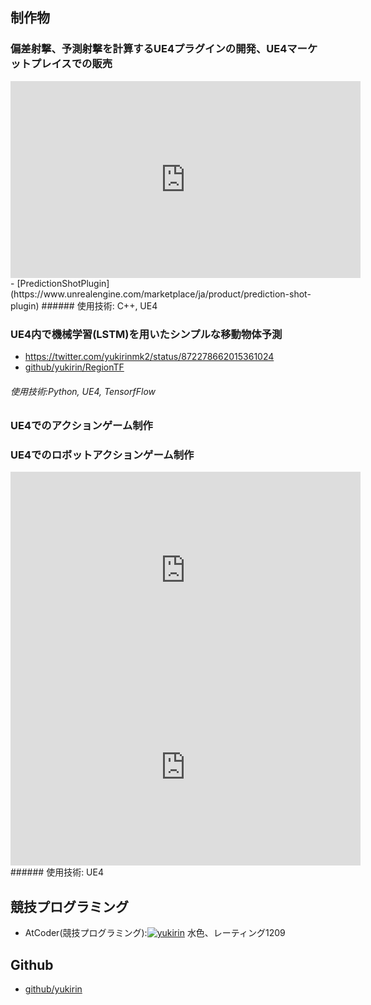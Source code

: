 
## 制作物
### 偏差射撃、予測射撃を計算するUE4プラグインの開発、UE4マーケットプレイスでの販売
<iframe width="560" height="315" src="https://www.youtube.com/embed/BrCKP1JALYU" frameborder="0" allow="accelerometer; autoplay; clipboard-write; encrypted-media; gyroscope; picture-in-picture" allowfullscreen></iframe>
  - [PredictionShotPlugin](https://www.unrealengine.com/marketplace/ja/product/prediction-shot-plugin)
###### 使用技術: C++, UE4

### UE4内で機械学習(LSTM)を用いたシンプルな移動物体予測
 - https://twitter.com/yukirinmk2/status/872278662015361024
 - [github/yukirin/RegionTF](https://github.com/yukirin/RegionTF)
###### 使用技術:Python, UE4, TensorfFlow

### UE4でのアクションゲーム制作

### UE4でのロボットアクションゲーム制作
<iframe width="560" height="315" src="https://www.youtube.com/embed/wh1UWnNlNKY" frameborder="0" allow="accelerometer; autoplay; clipboard-write; encrypted-media; gyroscope; picture-in-picture" allowfullscreen></iframe>
<iframe width="560" height="315" src="https://www.youtube.com/embed/CeEwsBDbypM" frameborder="0" allow="accelerometer; autoplay; clipboard-write; encrypted-media; gyroscope; picture-in-picture" allowfullscreen></iframe>
###### 使用技術: UE4

## 競技プログラミング
 - AtCoder(競技プログラミング):[![yukirin](https://img.shields.io/endpoint?url=https%3A%2F%2Fatcoder-badges.now.sh%2Fapi%2Fatcoder%2Fjson%2Fyukirin)](https://atcoder.jp/users/yukirin) 水色、レーティング1209
 
## Github
 - [github/yukirin](https://github.com/yukirin)
